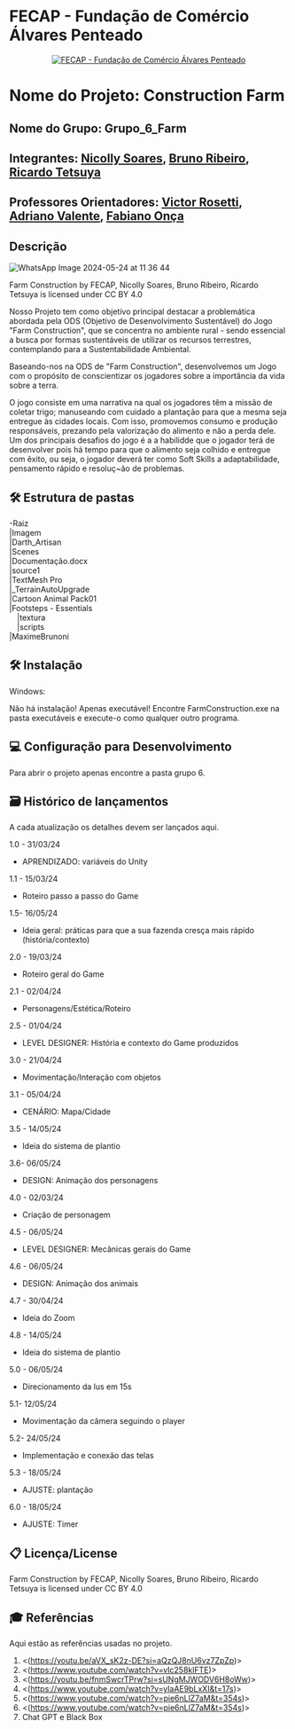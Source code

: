 # FECAP - Fundação de Comércio Álvares Penteado

<p align="center">
<a href= "https://www.fecap.br/"><img src="https://encrypted-tbn0.gstatic.com/images?q=tbn:ANd9GcRhZPrRa89Kma0ZZogxm0pi-tCn_TLKeHGVxywp-LXAFGR3B1DPouAJYHgKZGV0XTEf4AE&usqp=CAU" alt="FECAP - Fundação de Comércio Álvares Penteado" border="0"></a>
</p>

# Nome do Projeto: Construction Farm

## Nome do Grupo: Grupo_6_Farm


## Integrantes: <a href="https://www.linkedin.com/in/nicolly-silva-soares-10b627171/">Nicolly Soares</a>, <a href="https://github.com/brunosr9">Bruno Ribeiro</a>, <a href="https://github.com/R4cardo">Ricardo Tetsuya</a>

## Professores Orientadores: <a href="https://www.linkedin.com/in/victorbarq/">Victor Rosetti</a>, <a href="https://www.linkedin.com/in/adriano-valente-534576135/">Adriano Valente</a>, <a href="https://www.linkedin.com/in/fabiano-on%C3%A7a-3214a12/">Fabiano Onça</a>

## Descrição


![WhatsApp Image 2024-05-24 at 11 36 44](https://github.com/2024-1-MCC1/Projeto6/assets/163529139/faff55c9-1a95-4a8b-9969-579c207fceae)

Farm Construction by FECAP, Nicolly Soares, Bruno Ribeiro, Ricardo Tetsuya is licensed under CC BY 4.0










Nosso Projeto tem como objetivo principal destacar a problemática abordada pela ODS (Objetivo de Desenvolvimento Sustentável) do Jogo "Farm Construction", que se concentra no ambiente rural - sendo essencial a busca por formas sustentáveis de utilizar os recursos terrestres, contemplando para a Sustentabilidade Ambiental.

Baseando-nos na ODS de "Farm Construction", desenvolvemos um Jogo com o propósito de conscientizar os jogadores sobre a importância da vida sobre a terra.

O jogo consiste em uma narrativa na qual os jogadores têm a missão de coletar trigo; manuseando com cuidado a plantação para que a mesma seja entregue às cidades locais. Com isso, promovemos consumo e produção responsáveis, prezando pela valorização do alimento e não a perda dele. 
Um dos principais desafios do jogo é a a habilidde que o jogador terá de desenvolver pois há tempo para que o alimento seja colhido e entregue com êxito, ou seja, o jogador deverá ter como Soft Skills a adaptabilidade, pensamento rápido e resoluç~ão de problemas.


## 🛠 Estrutura de pastas

-Raiz<br>
|Imagem<br>
|Darth_Artisan<br>
|Scenes<br>
|Documentação.docx<br>
|source1<br>
|TextMesh Pro<br>
|_TerrainAutoUpgrade<br>
|Cartoon Animal Pack01<br>
|Footsteps - Essentials<br>
  &emsp;|textura<br>
  &emsp;|scripts<br>
|MaximeBrunoni<br>


## 🛠 Instalação

Windows:

Não há instalação! Apenas executável! Encontre FarmConstruction.exe na pasta executáveis e execute-o como qualquer outro programa.

## 💻 Configuração para Desenvolvimento
Para abrir o projeto apenas encontre a pasta grupo 6.


## 🗃 Histórico de lançamentos

A cada atualização os detalhes devem ser lançados aqui.

1.0 - 31/03/24
* APRENDIZADO: variáveis do Unity

1.1 - 15/03/24
* Roteiro passo a passo do Game

1.5- 16/05/24
* Ideia geral: práticas para que a sua fazenda cresça mais rápido (história/contexto)

2.0 - 19/03/24
* Roteiro geral do Game

2.1 - 02/04/24
* Personagens/Estética/Roteiro

2.5 - 01/04/24
* LEVEL DESIGNER: História e contexto do Game produzidos

3.0 - 21/04/24
* Movimentação/Interação com objetos

3.1 - 05/04/24
* CENÁRIO: Mapa/Cidade

3.5 - 14/05/24
* Ideia do sistema de plantio

3.6- 06/05/24
* DESIGN: Animação dos personagens

4.0 - 02/03/24
* Criação de personagem

4.5 - 06/05/24
* LEVEL DESIGNER: Mecânicas gerais do Game

4.6 - 06/05/24
* DESIGN: Animação dos animais

4.7 - 30/04/24
* Ideia do Zoom

4.8 - 14/05/24
* Ideia do sistema de plantio

5.0 - 06/05/24
* Direcionamento da lus em 15s

5.1- 12/05/24
* Movimentação da câmera seguindo o player

5.2- 24/05/24
* Implementação e conexão das telas

5.3 - 18/05/24
* AJUSTE: plantação

6.0 - 18/05/24
* AJUSTE: Timer




## 📋 Licença/License

Farm Construction by FECAP, Nicolly Soares, Bruno Ribeiro, Ricardo Tetsuya is licensed under CC BY 4.0

## 🎓 Referências

Aqui estão as referências usadas no projeto.

1. <(https://youtu.be/aVX_sK2z-DE?si=aQzQJ8nU6vz7ZpZp)>
2. <(https://www.youtube.com/watch?v=vIc258klFTE)>
3. <(https://youtu.be/fnmSwcrTPrw?si=sUNgMJWODV6H8oWw)>
4. <(https://www.youtube.com/watch?v=yIaAE9bLxXI&t=17s)>
5. <(https://www.youtube.com/watch?v=pie6nLlZ7aM&t=354s)>
6. <(https://www.youtube.com/watch?v=pie6nLlZ7aM&t=354s)>
7. Chat GPT e Black Box
